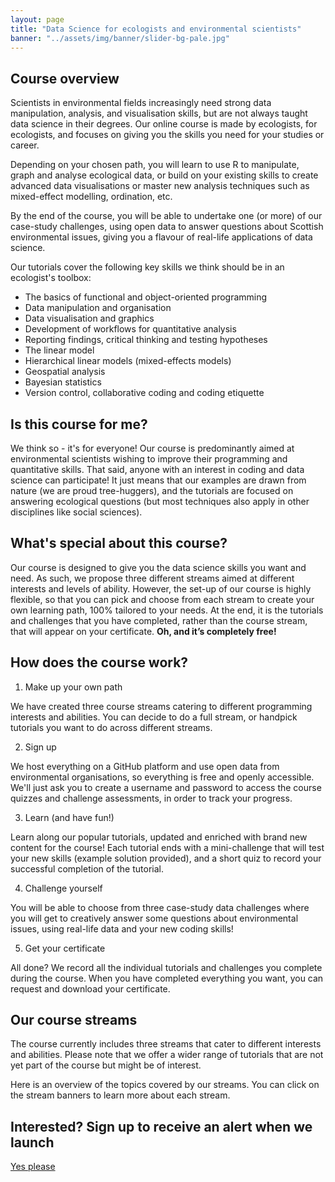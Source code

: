 ```yaml
---
layout: page
title: "Data Science for ecologists and environmental scientists"
banner: "../assets/img/banner/slider-bg-pale.jpg"
---
```


## Course overview

Scientists in environmental fields increasingly need strong data manipulation, analysis, and visualisation skills, but are not always taught data science in their degrees. Our online course is made by ecologists, for ecologists, and focuses on giving you the skills you need for your studies or career. 

Depending on your chosen path, you will learn to use R to manipulate, graph and analyse ecological data, or build on your existing skills to create advanced data visualisations or master new analysis techniques such as mixed-effect modelling, ordination, etc. 

By the end of the course, you will be able to undertake one (or more) of our case-study challenges, using open data to answer questions about Scottish environmental issues, giving you a flavour of real-life applications of data science.

Our tutorials cover the following key skills we think should be in an ecologist's toolbox:

* The basics of functional and object-oriented programming
* Data manipulation and organisation
* Data visualisation and graphics
* Development of workflows for quantitative analysis
* Reporting findings, critical thinking and testing hypotheses
* The linear model
* Hierarchical linear models (mixed-effects models)
* Geospatial analysis
* Bayesian statistics
* Version control, collaborative coding and coding etiquette


## Is this course for me?

We think so - it's for everyone! Our course is predominantly aimed at environmental scientists wishing to improve their programming and quantitative skills. That said, anyone with an interest in coding and data science can participate! It just means that our examples are drawn from nature (we are proud tree-huggers), and the tutorials are focused on answering ecological questions (but most techniques also apply in other disciplines like social sciences).

## What's special about this course?

Our course is designed to give you the data science skills you want and need. As such, we propose three different streams aimed at different interests and levels of ability. However, the set-up of our course is highly flexible, so that you can pick and choose from each stream to create your own learning path, 100% tailored to your needs. At the end, it is the tutorials and challenges that you have completed, rather than the course stream, that will appear on your certificate. __Oh, and it’s completely free!__

## How does the course work?

1. Make up your own path

We have created three course streams catering to different programming interests and abilities. You can decide to do a full stream, or handpick tutorials you want to do across different streams.

2. Sign up

We host everything on a GitHub platform and use open data from environmental organisations, so everything is free and openly accessible. We'll just ask you to create a username and password to access the course quizzes and challenge assessments, in order to track your progress.

3. Learn (and have fun!)

Learn along our popular tutorials, updated and enriched with brand new content for the course! Each tutorial ends with a mini-challenge that will test your new skills (example solution provided), and a short quiz to record your successful completion of the tutorial.

4. Challenge yourself

You will be able to choose from three case-study data challenges where you will get to creatively answer some questions about environmental issues, using real-life data and your new coding skills!

5. Get your certificate

All done? We record all the individual tutorials and challenges you complete during the course. When you have completed everything you want, you can request and download your certificate.


## Our course streams

The course currently includes three streams that cater to different interests and abilities. Please note that we offer a wider range of tutorials that are not yet part of the course but might be of interest.

Here is an overview of the topics covered by our streams. You can click on the stream banners to learn more about each stream.


## Interested? Sign up to receive an alert when we launch

[Yes please](https://codingclub.shinyapps.io/pre-reg/)
